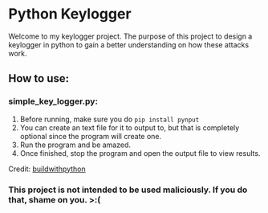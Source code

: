 # Python Keylogger
Welcome to my keylogger project. The purpose of this project to design a keylogger in python to gain a better understanding on how these attacks work.

## How to use:
### simple_key_logger.py:
1. Before running, make sure you do ```pip install pynput```
2. You can create an text file for it to output to, but that is completely optional since the program will create one.
3. Run the program and be amazed.
4. Once finished, stop the program and open the output file to view results.

Credit: [buildwithpython](https://www.youtube.com/playlist?list=PLhTjy8cBISEoYoJd-zR8EV0NqDddAjK3m)





### This project is not intended to be used maliciously. If you do that, shame on you. >:(
